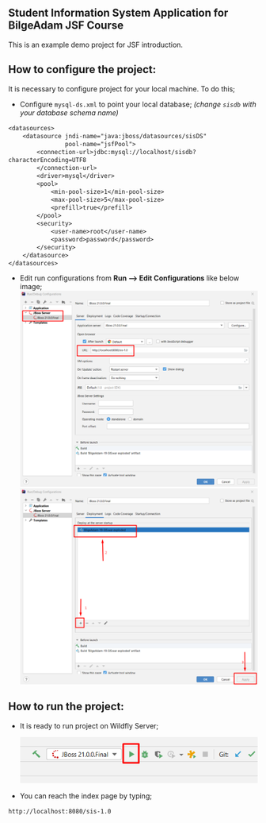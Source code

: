 Student Information System Application for BilgeAdam JSF Course
-----------------------------
This is an example demo project for JSF introduction.

How to configure the project:
-----------------------

It is necessary to configure project for your local machine. To do this;
* Configure `mysql-ds.xml` to point your local database; _(change `sisdb` with your database schema name)_
```
<datasources>
    <datasource jndi-name="java:jboss/datasources/sisDS"
                pool-name="jsfPool">
        <connection-url>jdbc:mysql://localhost/sisdb?characterEncoding=UTF8
        </connection-url>
        <driver>mysql</driver>
        <pool>
            <min-pool-size>1</min-pool-size>
            <max-pool-size>5</max-pool-size>
            <prefill>true</prefill>
        </pool>
        <security>
            <user-name>root</user-name>
            <password>password</password>
        </security>
    </datasource>
</datasources>
```
* Edit run configurations from **Run --> Edit Configurations** like below image;
  ![runconfigui](./src/main/resources/readme-images/run-config1.png)
  ![runconfigui](./src/main/resources/readme-images/run-config2.png)


How to run the project:
-----------------------
* It is ready to run project on Wildfly Server;
  
  ![runbarui](./src/main/resources/readme-images/run-bar.png)

* You can reach the index page by typing;
```
http://localhost:8080/sis-1.0
```
